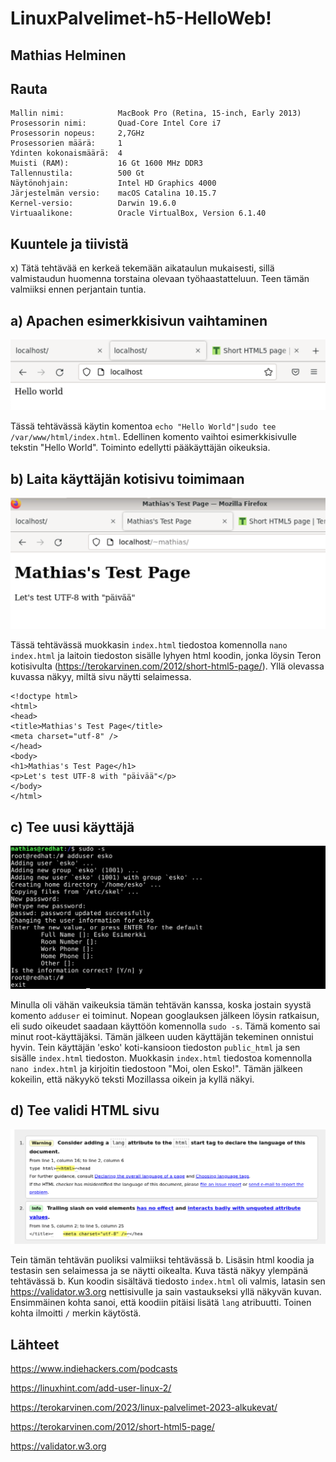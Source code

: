# LinuxPalvelimet-h5-HelloWeb!

## Mathias Helminen

## Rauta
    Mallin nimi:            MacBook Pro (Retina, 15-inch, Early 2013)
    Prosessorin nimi:       Quad-Core Intel Core i7
    Prosessorin nopeus:     2,7GHz
    Prosessorien määrä:     1
    Ydinten kokonaismäärä:  4
    Muisti (RAM):           16 Gt 1600 MHz DDR3
    Tallennustila:          500 Gt
    Näytönohjain:           Intel HD Graphics 4000
    Järjestelmän versio:    macOS Catalina 10.15.7
    Kernel-versio:          Darwin 19.6.0
    Virtuaalikone:          Oracle VirtualBox, Version 6.1.40
    
## Kuuntele ja tiivistä

x) Tätä tehtävää en kerkeä tekemään aikataulun mukaisesti, sillä valmistaudun huomenna torstaina olevaan työhaastatteluun. Teen tämän valmiiksi ennen perjantain tuntia.

## a) Apachen esimerkkisivun vaihtaminen

![Add file: Upload](HelloWorld.png)

Tässä tehtävässä käytin komentoa ``echo "Hello World"|sudo tee /var/www/html/index.html``. Edellinen komento vaihtoi esimerkkisivulle tekstin "Hello World". Toiminto edellytti pääkäyttäjän oikeuksia.

## b) Laita käyttäjän kotisivu toimimaan

![Add file: Upload](kotisivu.png)

Tässä tehtävässä muokkasin ``index.html`` tiedostoa komennolla ``nano index.html`` ja laitoin tiedoston sisälle lyhyen html koodin, jonka löysin Teron kotisivulta (https://terokarvinen.com/2012/short-html5-page/). Yllä olevassa kuvassa näkyy, miltä sivu näytti selaimessa.

    <!doctype html>
    <html>
    <head>
	<title>Mathias's Test Page</title>
	<meta charset="utf-8" />
    </head>
    <body>
	<h1>Mathias's Test Page</h1>
	<p>Let's test UTF-8 with "päivää"</p>
    </body>
    </html>

## c) Tee uusi käyttäjä

![Add file: Upload](esko.png)

Minulla oli vähän vaikeuksia tämän tehtävän kanssa, koska jostain syystä komento ``adduser`` ei toiminut. Nopean googlauksen jälkeen löysin ratkaisun, eli sudo oikeudet saadaan käyttöön komennolla ``sudo -s``. Tämä komento sai minut root-käyttäjäksi. Tämän jälkeen uuden käyttäjän tekeminen onnistui hyvin. Tein käyttäjän 'esko' koti-kansioon tiedoston ``public_html`` ja sen sisälle ``index.html`` tiedoston. Muokkasin ``index.html`` tiedostoa komennolla ``nano index.html`` ja kirjoitin tiedostoon "Moi, olen Esko!". Tämän jälkeen kokeilin, että näkyykö teksti Mozillassa oikein ja kyllä näkyi. 

## d) Tee validi HTML sivu

![Add file: Upload](validator.png)

Tein tämän tehtävän puoliksi valmiiksi tehtävässä b. Lisäsin html koodia ja testasin sen selaimessa ja se näytti oikealta. Kuva tästä näkyy ylempänä tehtävässä b. Kun koodin sisältävä tiedosto ``index.html`` oli valmis, latasin sen https://validator.w3.org nettisivulle ja sain vastaukseksi yllä näkyvän kuvan. Ensimmäinen kohta sanoi, että koodiin pitäisi lisätä ``lang`` atribuutti. Toinen kohta ilmoitti ``/`` merkin käytöstä.

## Lähteet
https://www.indiehackers.com/podcasts

https://linuxhint.com/add-user-linux-2/

https://terokarvinen.com/2023/linux-palvelimet-2023-alkukevat/

https://terokarvinen.com/2012/short-html5-page/

https://validator.w3.org
